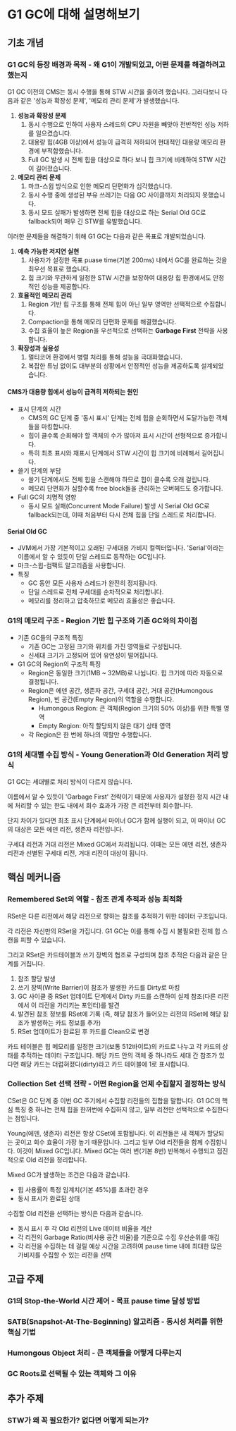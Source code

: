 # G1 GC에 대해 설명해보기

## 기초 개념

### G1 GC의 등장 배경과 목적 - 왜 G1이 개발되었고, 어떤 문제를 해결하려고 했는지

G1 GC 이전의 CMS는 동시 수행을 통해 STW 시간을 줄이려 했습니다. 그러다보니 다음과 같은 '성능과 확장성 문제', '메모리 관리 문제'가 발생했습니다.

1. **성능과 확장성 문제**
   1. 동시 수행으로 인하여 사용자 스레드의 CPU 자원을 빼앗아 전반적인 성능 저하를 일으켰습니다.
   2. 대용량 힙(4GB 이상)에서 성능이 급격히 저하되어 현대적인 대용량 메모리 환경에 부적합했습니다.
   3. Full GC 발생 시 전체 힙을 대상으로 하다 보니 힙 크기에 비례하여 STW 시간이 길어졌습니다.
2. **메모리 관리 문제**
   1. 마크-스윕 방식으로 인한 메모리 단편화가 심각했습니다.
   2. 동시 수행 중에 생성된 부유 쓰레기는 다음 GC 사이클까지 처리되지 못했습니다.
   3. 동시 모드 실패가 발생하면 전체 힙을 대상으로 하는 Serial Old GC로 fallback되어 매우 긴 STW를 유발했습니다.

이러한 문제들을 해결하기 위해 G1 GC는 다음과 같은 목표로 개발되었습니다.

1. **예측 가능한 저지연 실현**
   1. 사용자가 설정한 목표 puase time(기본 200ms) 내에서 GC를 완료하는 것을 최우선 목표로 했습니다.
   2. 힙 크기와 무관하게 일정한 STW 시간을 보장하여 대용량 힙 환경에서도 안정적인 성능을 제공합니다.
2. **효율적인 메모리 관리**
   1. Region 기반 힙 구조를 통해 전체 힙이 아닌 일부 영역만 선택적으로 수집합니다.
   2. Compaction을 통해 메모리 단편화 문제를 해결했습니다.
   3. 수집 효율이 높은 Region을 우선적으로 선택하는 **Garbage First** 전략을 사용합니다.
3. **확장성과 실용성**
   1. 멀티코어 환경에서 병렬 처리를 통해 성능을 극대화했습니다.
   2. 복잡한 튜닝 없이도 대부분의 상황에서 안정적인 성능을 제공하도록 설계되었습니다.

#### CMS가 대용량 힙에서 성능이 급격히 저하되는 원인

- 표시 단계의 시간
  - CMS의 GC 단계 중 '동시 표시' 단계는 전체 힙을 순회하면서 도달가능한 객체들을 마킹합니다.
  - 힙이 클수록 순회해야 할 객체의 수가 많아져 표시 시간이 선형적으로 증가합니다.
  - 특히 최초 표시와 재표시 단계에서 STW 시간이 힙 크기에 비례해서 길어집니다.
- 쓸기 단계의 부담
  - 쓸기 단계에서도 전체 힙을 스캔해야 하므로 힙이 클수록 오래 걸립니다.
  - 메모리 단편화가 심할수록 free block들을 관리하는 오버헤드도 증가합니다.
- Full GC의 치명적 영향
  - 동시 모드 실패(Concurrent Mode Failure) 발생 시 Serial Old GC로 fallback되는데, 이때 처음부터 다시 전체 힙을 단일 스레드로 처리합니다.

#### Serial Old GC

- JVM에서 가장 기본적이고 오래된 구세대용 가비지 컬렉터입니다. 'Serial'이라는 이름에서 알 수 있듯이 단일 스레드로 동작하는 GC입니다.
- 마크-스윕-컴팩트 알고리즘을 사용합니다.
- 특징
  - GC 동안 모든 사용자 스레드가 완전히 정지됩니다.
  - 단일 스레드로 전체 구세대를 순차적으로 처리합니다.
  - 메모리를 정리하고 압축하므로 메모리 효율성은 좋습니다.

### G1의 메모리 구조 - Region 기반 힙 구조와 기존 GC와의 차이점

- 기존 GC들의 구조적 특징
  - 기존 GC는 고정된 크기와 위치를 가진 영역들로 구성됩니다.
  - 신세대 크기가 고정되어 있어 유연성이 떨어집니다.
- G1 GC의 Region의 구조적 특징
  - Region은 동일한 크기(1MB ~ 32MB)로 나뉩니다. 힙 크기에 따라 자동으로 결정됩니다.
  - Region은 에덴 공간, 생존자 공간, 구세대 공간, 거대 공간(Humongous Region), 빈 공간(Empty Region)의 역할을 수행합니다.
    - Humongous Region: 큰 객체(Region 크기의 50% 이상)를 위한 특별 영역
    - Empty Region: 아직 할당되지 않은 대기 상태 영역
  - 각 Region은 한 번에 하나의 역할만 수행합니다.

### G1의 세대별 수집 방식 - Young Generation과 Old Generation 처리 방식

G1 GC는 세대별로 처리 방식이 다르지 않습니다.

이름에서 알 수 있듯이 'Garbage First' 전략이기 때문에 사용자가 설정한 정지 시간 내에 처리할 수 있는 한도 내에서 회수 효과가 가장 큰 리전부터 회수합니다.

단지 차이가 있다면 최초 표시 단계에서 마이너 GC가 함께 실행이 되고, 이 마이너 GC의 대상은 모든 에덴 리전, 생존자 리전입니다.

구세대 리전과 거대 리전은 Mixed GC에서 처리됩니다. 이때는 모든 에덴 리전, 생존자 리전과 선별된 구세대 리전, 거대 리전이 대상이 됩니다.

## 핵심 메커니즘

### Remembered Set의 역할 - 참조 관계 추적과 성능 최적화

RSet은 다른 리전에서 해당 리전으로 향하는 참조를 추적하기 위한 데이터 구조입니다.

각 리전은 자신만의 RSet을 가집니다. G1 GC는 이를 통해 수집 시 불필요한 전체 힙 스캔을 피할 수 있습니다.

그리고 RSet은 카드테이블과 쓰기 장벽의 협조로 구성되며 참조 추적은 다음과 같은 단계를 거칩니다.

1. 참조 할당 발생
2. 쓰기 장벽(Write Barrier)이 참조가 발생한 카드를 Dirty로 마킹
3. GC 사이클 중 RSet 업데이트 단계에서 Dirty 카드를 스캔하여 실제 참조(다른 리전에서 이 리전을 가리키는 포인터)를 발견
4. 발견된 참조 정보를 RSet에 기록 (즉, 해당 참조가 들어오는 리전의 RSet에 해당 참조가 발생하는 카드 정보를 추가)
5. RSet 업데이트가 완료된 후 카드를 Clean으로 변경

카드 테이블은 힙 메모리를 일정한 크기(보통 512바이트)의 카드로 나누고 각 카드의 상태를 추적하는 데이터 구조입니다. 해당 카드 안의 객체 중 하나라도 세대 간 참조가 있다면 해당 카드는 더럽혀졌다(dirty)라고 카드 테이블에 1로 표시합니다.

### Collection Set 선택 전략 - 어떤 Region을 언제 수집할지 결정하는 방식

CSet은 GC 단계 중 이번 GC 주기에서 수집할 리전들의 집합을 말합니다. G1 GC의 핵심 특징 중 하나는 전체 힙을 한꺼번에 수집하지 않고, 일부 리전만 선택적으로 수집한다는 점입니다.

Young(에덴, 생존자) 리전은 항상 CSet에 포함됩니다. 이 리전들은 새 객체가 할당되는 곳이고 회수 효율이 가장 높기 때문입니다. 그리고 일부 Old 리전들을 함께 수집합니다. 이것이 Mixed GC입니다. Mixed GC는 여러 번(기본 8번) 반복해서 수행되고 점진적으로 Old 리전을 정리합니다.

Mixed GC가 발생하는 조건은 다음과 같습니다.

- 힙 사용률이 특정 임계치(기본 45%)를 초과한 경우
- 동시 표시가 완료된 상태

수집할 Old 리전을 선택하는 방식은 다음과 같습니다.

- 동시 표시 후 각 Old 리전의 Live 데이터 비율을 계산
- 각 리전의 Garbage Ratio(비사용 공간 비율)를 기준으로 수집 우선순위를 매김
- 각 리전을 수집하는 데 걸릴 예상 시간을 고려하여 pause time 내에 최대한 많은 가비지를 수집할 수 있는 리전을 선택

## 고급 주제

### G1의 Stop-the-World 시간 제어 - 목표 pause time 달성 방법

### SATB(Snapshot-At-The-Beginning) 알고리즘 - 동시성 처리를 위한 핵심 기법

### Humongous Object 처리 - 큰 객체들을 어떻게 다루는지

### GC Roots로 선택될 수 있는 객체와 그 이유

## 추가 주제

### STW가 왜 꼭 필요한가? 없다면 어떻게 되는가?
